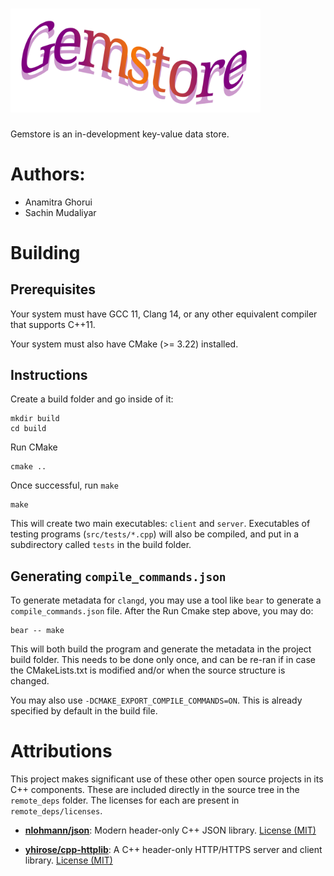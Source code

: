 # <img src="docs/media/logo.svg" alt="Gemstore" width="400" />

Gemstore is an in-development key-value data store.

# Authors:
 * Anamitra Ghorui
 * Sachin Mudaliyar

# Building

## Prerequisites

Your system must have GCC 11, Clang 14, or any other equivalent compiler that
supports C++11.

Your system must also have CMake (>= 3.22) installed.

## Instructions

Create a build folder and go inside of it:

```
mkdir build
cd build
```

Run CMake

```
cmake ..
```

Once successful, run `make`

```
make
```

This will create two main executables: `client` and `server`. Executables of
testing programs (`src/tests/*.cpp`) will also be compiled, and put in a
subdirectory called `tests` in the build folder.

## Generating `compile_commands.json`

To generate metadata for `clangd`, you may use a tool like `bear` to generate
a `compile_commands.json` file. After the Run Cmake step above, you may do:

```
bear -- make
```

This will both build the program and generate the metadata in the project build
folder. This needs to be done only once, and can be re-ran if in case the
CMakeLists.txt is modified and/or when the source structure is changed.

You may also use `-DCMAKE_EXPORT_COMPILE_COMMANDS=ON`. This is already specified
by default in the build file.

# Attributions

This project makes significant use of these other open source projects in its
C++ components. These are included directly in the source tree in the
`remote_deps` folder. The licenses for each are present in `remote_deps/licenses`.

* **[nlohmann/json](https://github.com/nlohmann/json)**: Modern header-only C++
  JSON library. [License (MIT)](./remote_deps/licenses/LICENSE_nlohmann_json)

* **[yhirose/cpp-httplib](https://github.com/yhirose/cpp-httplib)**:
  A C++ header-only HTTP/HTTPS server and client library.
  [License (MIT)](./remote_deps/licenses/LICENSE_yhirose_httplib)

